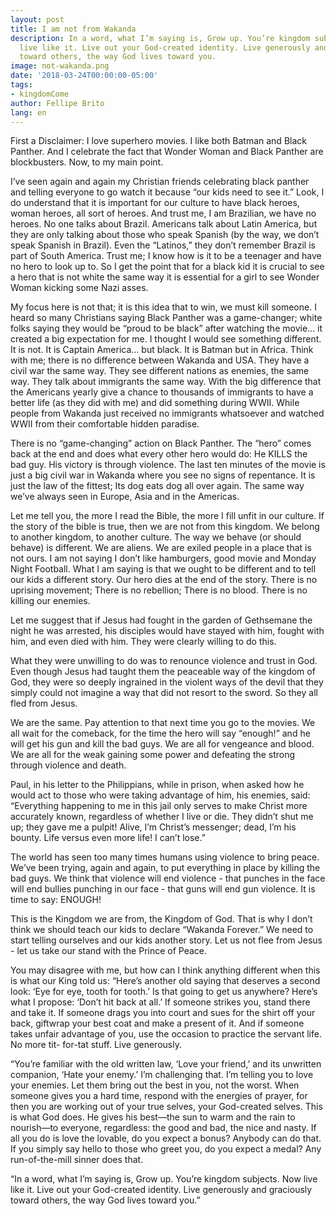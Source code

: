 ```yaml
---
layout: post
title: I am not from Wakanda
description: In a word, what I’m saying is, Grow up. You’re kingdom subjects. Now
  live like it. Live out your God-created identity. Live generously and graciously
  toward others, the way God lives toward you.
image: not-wakanda.png
date: '2018-03-24T00:00:00-05:00'
tags:
- kingdomCome
author: Fellipe Brito
lang: en
---
```


First a Disclaimer: I love superhero movies. I like both Batman and Black
Panther. And I celebrate the fact that Wonder Woman and Black Panther are
blockbusters. Now, to my main point.

I’ve seen again and again my Christian friends celebrating black panther and
telling everyone to go watch it because “our kids need to see it.” Look, I do
understand that it is important for our culture to have black heroes, woman
heroes, all sort of heroes. And trust me, I am Brazilian, we have no heroes.
No one talks about Brazil. Americans talk about Latin America, but they are
only talking about those who speak Spanish (by the way, we don’t speak Spanish
in Brazil). Even the “Latinos,” they don’t remember Brazil is part of South
America. Trust me; I know how is it to be a teenager and have no hero to look
up to. So I get the point that for a black kid it is crucial to see a hero
that is not white the same way it is essential for a girl to see Wonder Woman
kicking some Nazi asses.

My focus here is not that; it is this idea that to win, we must kill someone.
I heard so many Christians saying Black Panther was a game-changer; white
folks saying they would be “proud to be black” after watching the movie… it
created a big expectation for me. I thought I would see something different.
It is not. It is Captain America… but black. It is Batman but in Africa. Think
with me; there is no difference between Wakanda and USA. They have a civil war
the same way. They see different nations as enemies, the same way. They talk
about immigrants the same way. With the big difference that the Americans
yearly give a chance to thousands of immigrants to have a better life (as they
did with me) and did something during WWII. While people from Wakanda just
received no immigrants whatsoever and watched WWII from their comfortable
hidden paradise.

There is no “game-changing” action on Black Panther. The “hero” comes back at
the end and does what every other hero would do: He KILLS the bad guy. His
victory is through violence. The last ten minutes of the movie is just a big
civil war in Wakanda where you see no signs of repentance. It is just the law
of the fittest; Its dog eats dog all over again. The same way we’ve always
seen in Europe, Asia and in the Americas.

Let me tell you, the more I read the Bible, the more I fill unfit in our
culture. If the story of the bible is true, then we are not from this kingdom.
We belong to another kingdom, to another culture. The way we behave (or should
behave) is different. We are aliens. We are exiled people in a place that is
not ours. I am not saying I don’t like hamburgers, good movie and Monday Night
Football. What I am saying is that we ought to be different and to tell our
kids a different story. Our hero dies at the end of the story. There is no
uprising movement; There is no rebellion; There is no blood. There is no
killing our enemies.

Let me suggest that if Jesus had fought in the garden of Gethsemane the night
he was arrested, his disciples would have stayed with him, fought with him,
and even died with him. They were clearly willing to do this.

What they were unwilling to do was to renounce violence and trust in God. Even
though Jesus had taught them the peaceable way of the kingdom of God, they
were so deeply ingrained in the violent ways of the devil that they simply
could not imagine a way that did not resort to the sword. So they all fled
from Jesus.

We are the same. Pay attention to that next time you go to the movies. We all
wait for the comeback, for the time the hero will say “enough!” and he will
get his gun and kill the bad guys. We are all for vengeance and blood. We are
all for the weak gaining some power and defeating the strong through violence
and death.

Paul, in his letter to the Philippians, while in prison, when asked how he
would act to those who were taking advantage of him, his enemies, said:
“Everything happening to me in this jail only serves to make Christ more
accurately known, regardless of whether I live or die. They didn’t shut me up;
they gave me a pulpit! Alive, I’m Christ’s messenger; dead, I’m his bounty.
Life versus even more life! I can’t lose.”

The world has seen too many times humans using violence to bring peace. We’ve
been trying, again and again, to put everything in place by killing the bad
guys. We think that violence will end violence - that punches in the face will
end bullies punching in our face - that guns will end gun violence. It is time
to say: ENOUGH!

This is the Kingdom we are from, the Kingdom of God. That is why I don’t think
we should teach our kids to declare “Wakanda Forever.” We need to start
telling ourselves and our kids another story. Let us not flee from Jesus - let
us take our stand with the Prince of Peace.

You may disagree with me, but how can I think anything different when this is
what our King told us: “Here’s another old saying that deserves a second look:
‘Eye for eye, tooth for tooth.’ Is that going to get us anywhere? Here’s what
I propose: ‘Don’t hit back at all.’ If someone strikes you, stand there and
take it. If someone drags you into court and sues for the shirt off your back,
giftwrap your best coat and make a present of it. And if someone takes unfair
advantage of you, use the occasion to practice the servant life. No more tit-
for-tat stuff. Live generously.

“You’re familiar with the old written law, ‘Love your friend,’ and its
unwritten companion, ‘Hate your enemy.’ I’m challenging that. I’m telling you
to love your enemies. Let them bring out the best in you, not the worst. When
someone gives you a hard time, respond with the energies of prayer, for then
you are working out of your true selves, your God-created selves. This is what
God does. He gives his best—the sun to warm and the rain to nourish—to
everyone, regardless: the good and bad, the nice and nasty. If all you do is
love the lovable, do you expect a bonus? Anybody can do that. If you simply
say hello to those who greet you, do you expect a medal? Any run-of-the-mill
sinner does that.

“In a word, what I’m saying is, Grow up. You’re kingdom subjects. Now live
like it. Live out your God-created identity. Live generously and graciously
toward others, the way God lives toward you.”

